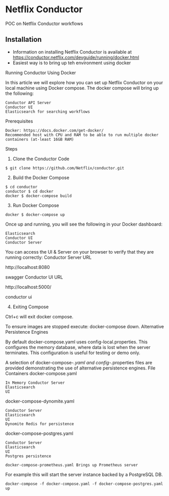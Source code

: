# Netflix Conductor

POC on Netflix Conductor workflows

## Installation

- Information on installing Netflix Conductor is available at https://conductor.netflix.com/devguide/running/docker.html
- Easiest way is to bring up teh environment using docker

Running Conductor Using Docker

In this article we will explore how you can set up Netflix Conductor on your local machine using Docker compose. The
docker compose will bring up the following:

    Conductor API Server
    Conductor UI
    Elasticsearch for searching workflows

Prerequisites

    Docker: https://docs.docker.com/get-docker/
    Recommended host with CPU and RAM to be able to run multiple docker containers (at-least 16GB RAM)

Steps

1. Clone the Conductor Code

```shell
$ git clone https://github.com/Netflix/conductor.git
```

2. Build the Docker Compose

```shell
$ cd conductor
conductor $ cd docker
docker $ docker-compose build
```

3. Run Docker Compose

```shell
docker $ docker-compose up
```

Once up and running, you will see the following in your Docker dashboard:

    Elasticsearch
    Conductor UI
    Conductor Server

You can access the UI & Server on your browser to verify that they are running correctly:
Conductor Server URL

http://localhost:8080

swagger
Conductor UI URL

http://localhost:5000/

conductor ui

4. Exiting Compose

Ctrl+c will exit docker compose.

To ensure images are stopped execute: docker-compose down.
Alternative Persistence Engines

By default docker-compose.yaml uses config-local.properties. This configures the memory database, where data is lost
when the server terminates. This configuration is useful for testing or demo only.

A selection of docker-compose-*.yaml and config-*.properties files are provided demonstrating the use of alternative
persistence engines.
File Containers
docker-compose.yaml

    In Memory Conductor Server
    Elasticsearch
    UI

docker-compose-dynomite.yaml

    Conductor Server
    Elasticsearch
    UI
    Dynomite Redis for persistence

docker-compose-postgres.yaml

    Conductor Server
    Elasticsearch
    UI
    Postgres persistence
```
docker-compose-prometheus.yaml Brings up Prometheus server
```
For example this will start the server instance backed by a PostgreSQL DB.
```
docker-compose -f docker-compose.yaml -f docker-compose-postgres.yaml up

```
